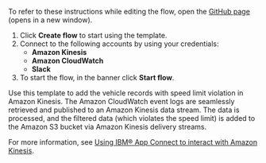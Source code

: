 To refer to these instructions while editing the flow, open the [GitHub page](https://github.com/ot4i/app-connect-templates/blob/main/resources/markdown/Filter%20records%20with%20speed%20limit%20violations%20and%20add%20these%20records%20to%20Amazon%20S3%20via%20the%20Amazon%20Kinesis%20delivery%20stream_instructions.md) (opens in a new window).

1. Click **Create flow** to start using the template.
2. Connect to the following accounts by using your credentials:
   - **Amazon Kinesis**
   - **Amazon CloudWatch**
   - **Slack**
3. To start the flow, in the banner click **Start flow**.

Use this template to add the vehicle records with speed limit violation in Amazon Kinesis. The Amazon CloudWatch event logs are seamlessly retrieved and published to an Amazon Kinesis data stream. The data is processed, and the filtered data (which violates the speed limit) is added to the Amazon S3 bucket via Amazon Kinesis delivery streams.

For more information, see [Using IBM® App Connect to interact with Amazon Kinesis](https://community.ibm.com/community/user/integration/blogs/shamini-arumugam1/2023/03/18/using-ibm-app-connect-to-interact-w-amazonkinesis).
